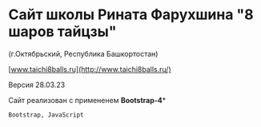 # Сайт школы Рината Фарухшина "8 шаров тайцзы" 
(г.Октябрьский, Республика Башкортостан)

[www.taichi8balls.ru](http://www.taichi8balls.ru/)

Версия 28.03.23

Сайт реализован с примененем **Bootstrap-4***
```
Bootstrap, JavaScript
